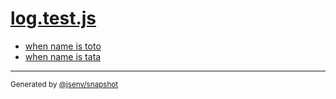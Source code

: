 # [log.test.js](../log.test.js)


- [when name is toto](when_name_is_toto/when_name_is_toto.md)
- [when name is tata](when_name_is_tata/when_name_is_tata.md)

---

<sub>
  Generated by <a href="https://github.com/jsenv/core/tree/main/packages/independent/snapshot">@jsenv/snapshot</a>
</sub>
